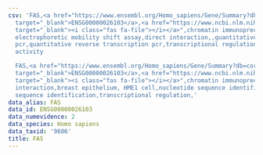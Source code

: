 ```yaml
---
csv: 'FAS,<a href="https://www.ensembl.org/Homo_sapiens/Gene/Summary?db=core;g=ENSG00000026103"
  target="_blank">ENSG00000026103</a>,<a href="https://www.ncbi.nlm.nih.gov/pubmed/20396959"
  target="_blank"><i class="fas fa-file"></i></a>",chromatin immunoprecipitation assay,
  electrophoretic mobility shift assay,direct interaction,,quantitative reverse transcription
  pcr,quantitative reverse transcription pcr,transcriptional regulation,up-regulates
  activity

  FAS,<a href="https://www.ensembl.org/Homo_sapiens/Gene/Summary?db=core;g=ENSG00000026103"
  target="_blank">ENSG00000026103</a>,<a href="https://www.ncbi.nlm.nih.gov/pubmed/22863008"
  target="_blank"><i class="fas fa-file"></i></a>",chromatin immunoprecipitation assay,direct
  interaction,breast epithelium, HME1 cell,nucleotide sequence identification,nucleotide
  sequence identification,transcriptional regulation,'
data_alias: FAS
data_id: ENSG00000026103
data_numevidence: 2
data_species: Homo sapiens
data_taxid: '9606'
title: FAS
---
```

